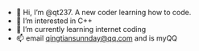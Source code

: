 - 👋 Hi, I’m @qt237. A new coder learning how to code.
- 👀 I’m interested in C++
- 🌱 I’m currently learning internet coding
- 📫 email qingtiansunnday@qq.com and is myQQ

<!---
qt237/qt237 is a ✨ special ✨ repository because its `README.md` (this file) appears on your GitHub profile.
You can click the Preview link to take a look at your changes.
--->
